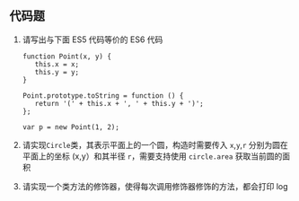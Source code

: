 ## 代码题

1. 请写出与下面 ES5 代码等价的 ES6 代码

    ```
    function Point(x, y) {
       this.x = x;
       this.y = y;
    }

    Point.prototype.toString = function () {
       return '(' + this.x + ', ' + this.y + ')';
    };

    var p = new Point(1, 2);

    ```

2. 请实现`Circle`类，其表示平面上的一个圆，构造时需要传入 `x`,`y`,`r` 分别为圆在平面上的坐标 (x,y）和其半径 `r`，需要支持使用 `circle.area` 获取当前圆的面积

3. 请实现一个类方法的修饰器，使得每次调用修饰器修饰的方法，都会打印 log
